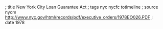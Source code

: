 ; title New York City Loan Guarantee Act
; tags nyc nycfc totimeline
; source nycm http://www.nyc.gov/html/records/pdf/executive_orders/1978EO026.PDF
; date 1978
